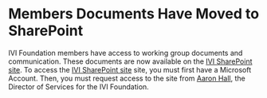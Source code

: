 # Members Documents Have Moved to SharePoint

IVI Foundation members have access to working group documents and
communication. These documents are now available on the [IVI SharePoint
site](http://ivifoundation.sharepoint.com). To access the [IVI
SharePoint site](http://ivifoundation.sharepoint.com) site, you must
first have a Microsoft Account. Then, you must request access to the
site from [Aaron Hall](mailto:execdir@ivifoundation.org), the Director
of Services for the IVI Foundation.
